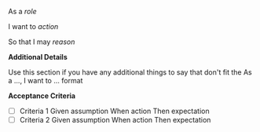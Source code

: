 As a _role_

I want to _action_

So that I may _reason_

**Additional Details**

Use this section if you have any additional things to say that don't fit the As a ..., I want to ... format

**Acceptance Criteria**

- [ ] Criteria 1
      Given assumption
      When action
      Then expectation
- [ ] Criteria 2
      Given assumption
      When action
      Then expectation
